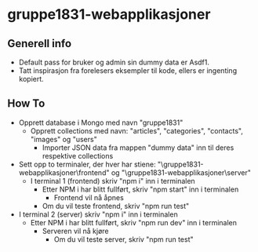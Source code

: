 # gruppe1831-webapplikasjoner
## Generell info
* Default pass for bruker og admin sin dummy data er Asdf1.
* Tatt inspirasjon fra forelesers eksempler til kode, ellers er ingenting kopiert.
## How To
* Opprett database i Mongo med navn "gruppe1831"
  * Opprett collections med navn: "articles", "categories", "contacts", "images" og "users"
    * Importer JSON data fra mappen "dummy data" inn til deres respektive collections
* Sett opp to terminaler, der hver har stiene: "\gruppe1831-webapplikasjoner\frontend" og "\gruppe1831-webapplikasjoner\server"
  * I terminal 1 (frontend) skriv "npm i" inn i terminalen
    * Etter NPM i har blitt fullført, skriv "npm start" inn i terminalen
      * Frontend vil nå åpnes
    * Om du vil teste frontend, skriv "npm run test"
 * I terminal 2 (server) skriv "npm i" inn i terminalen
   * Etter NPM i har blitt fullført, skriv "npm run dev" inn i terminalen
     * Serveren vil nå kjøre
       * Om du vil teste server, skriv "npm run test"
